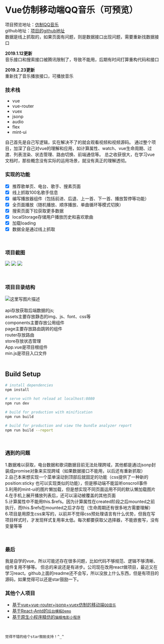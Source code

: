 # Vue仿制移动端QQ音乐（可预览）

项目预览地址：[仿制QQ音乐](https://zhangzhihao1996.github.io/vue-music-master/#/recommend)  
github地址：[项目的github地址](https://github.com/zhangZhiHao1996/vue-music-master)  
数据是线上抓取的，如果页面有问题，则是数据接口出现问题，需要重新找数据接口
<br/>

<strong>2019.1.12更新</strong>  
音乐接口和搜索接口被腾讯限制了，导致不能用，后期有时间打算重构代码和接口
<br/>

<strong>2019.2.23更新</strong>  
重新找了音乐播放接口，可播放音乐
<br/>

### 技术栈

 - vue
 - vue-router
 - vuex
 - jsonp
 - audio
 - flex
 - mint-ui

自己首先是自己写逻辑，实在解决不了的就会观看视频和视频源码。
通过整个项目，加深了自己对vue的理解和应用，如计算属性、watch、vue生命周期、过渡、列表渲染、状态管理、路由切换、前端通信等。
总之收获很大，在学习vue文档时，那些概念没有实际的运用场景，就没有真正的理解透彻。
<br/>

### 实现的功能

- [x] 推荐歌单页、电台、歌手、搜素页面
- [x] 线上抓取100名歌手信息
- [x] 编写播放器组件（包括前进、后退、上一首、下一首、播放暂停等功能）
- [x] 全页面播放（随机播放、顺序播放、单曲循环等模式切换）
- [x] 搜索页面下拉获取更多数据
- [x] localStorage存储用户播放历史和喜欢歌曲
- [x] 加载loading
- [x] 数据全是通过线上抓取
<br/>

### 项目截图
<img src='https://github.com/zhangZhiHao1996/image-store/blob/master/vue-music-master/01.gif?raw=true'></img>
<img src='https://github.com/zhangZhiHao1996/image-store/blob/master/vue-music-master/02.png?raw=true'></img>
<img src='https://github.com/zhangZhiHao1996/image-store/blob/master/vue-music-master/03.png?raw=true'></img>

<br/>

### 项目目录结构
![这里写图片描述](https://img-blog.csdn.net/2018060520585074?watermark/2/text/aHR0cHM6Ly9ibG9nLmNzZG4ubmV0L3FxXzM3ODYwOTMw/font/5a6L5L2T/fontsize/400/fill/I0JBQkFCMA==/dissolve/70)  
<br/>
api存放获取后端数据的js;  
assets主要存放静态的img、js、font、css等  
components主要存放公用组件  
page主要存放路由跳转的组件  
router存放路由  
store存放状态管理  
App.vue是项目根组件  
min.js是项目入口文件  
<br/>

## Build Setup

``` bash
# install dependencies
npm install

# serve with hot reload at localhost:8080
npm run dev

# build for production with minification
npm run build

# build for production and view the bundle analyzer report
npm run build --report
```
<br/>

### 遇到的问题

 1.数据难以获取，电台数据和歌词数据目前无法处理跨域，其他都是通过jsonp封装成promise对象来实现跨域（如果数据接口不能用，以后还有重新抓取）  
 2.自己本来想实现一个菜单滚动到顶部后就固定的功能（css提供了一种新的position:sticky 也可以实现类似的功能），但是移动端不能监听onscroll事件  
 3.利用的mint-ui的图片懒加载，但是想实现不同页面运用不同的默认懒加载图片  
 4.在手机上展开播放列表后，还可以滚动被覆盖的其他页面  
 5.计算属性中不能用this.\$refs。因为计算属性在created阶段之后mounted之前执行，而this.\$refs在mounted之后才存在（生命周期还有很多地方需要理解）  
 6.项目是用原生css来写的，以前并不觉得css预处理语言有什么优势，但我在写项目样式时，才发现样式复用率太低。每次都要获取父选择器，不能嵌套写，没有变量等等  
 
<br/>

### 最后
我是自学的vue，所以可能还存在很多问题，比如代码不够规范、逻辑不够清晰、组件复用不够等。
但总的来说还是有进步。公司现在改用react做项目，最近又在学习react。github上面的readme还不会写，所以没放上什么东西，但是有项目的源码，如果觉得可以还是star鼓励一下。
<br/>


### 其他个人项目

- [基于vue+vue-router+jsonp+vuex仿制的移动端`QQ音乐`](https://github.com/zhangZhiHao1996/vue-music-master)
- [基于React-Antd的`后台模板Demo`](https://github.com/zhangZhiHao1996/react-admin-master)
- [基于原生小程序精仿的`猫眼电影小程序`](https://github.com/zhangZhiHao1996/weapp-movie-master)

<br/>


`觉得不错的给个star鼓励支持！^_^`




